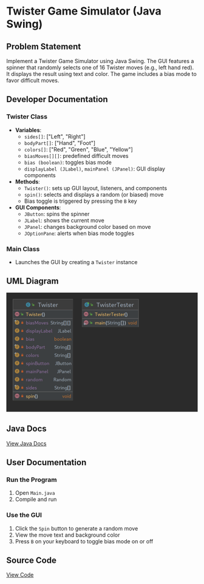 # Twister Game Simulator (Java Swing)

## Problem Statement
Implement a Twister Game Simulator using Java Swing. The GUI features a spinner that randomly selects one of 16 Twister moves (e.g., left hand red). It displays the result using text and color. The game includes a bias mode to favor difficult moves.

## Developer Documentation

### Twister Class
- **Variables**:
  - `sides[]`: ["Left", "Right"]
  - `bodyPart[]`: ["Hand", "Foot"]
  - `colors[]`: ["Red", "Green", "Blue", "Yellow"]
  - `biasMoves[][]`: predefined difficult moves
  - `bias (boolean)`: toggles bias mode
  - `displayLabel (JLabel)`, `mainPanel (JPanel)`: GUI display components
- **Methods**:
  - `Twister()`: sets up GUI layout, listeners, and components
  - `spin()`: selects and displays a random (or biased) move
  - Bias toggle is triggered by pressing the `B` key
- **GUI Components**:
  - `JButton`: spins the spinner
  - `JLabel`: shows the current move
  - `JPanel`: changes background color based on move
  - `JOptionPane`: alerts when bias mode toggles

### Main Class
- Launches the GUI by creating a `Twister` instance

## UML Diagram
![UML](https://github.com/bradenmiller22/SoftwareDesign/blob/main/extra_credit/TwisterMedium/doc/TwisterUML.png)

## Java Docs
[View Java Docs](http://localhost:8000/bmiller38_swd)

## User Documentation

### Run the Program
1. Open `Main.java`
2. Compile and run

### Use the GUI
1. Click the `Spin` button to generate a random move
2. View the move text and background color
3. Press `B` on your keyboard to toggle bias mode on or off

## Source Code
[View Code](https://github.com/bradenmiller22/SoftwareDesign/tree/main/extra_credit/TwisterMedium/src)
